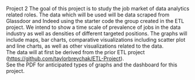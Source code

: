 Project 2 
The goal of this project is to study the job market of data analytics related roles. The data which will be 
used will be data scraped from Glassdoor and Indeed using the starter code the group created in the ETL 
project. We intend to show a time scale of prevalence of jobs in the data industry as well as densities of 
different targeted positions. The graphs will include maps, bar charts, comparative visualizations including scatter plot and line charts, as well as other visualizations related to the data.  
The data will at first be derived from the prior ETL project (https://github.com/taylorbreychak/ETL-Project).  
See the PDF for anticipated types of graphs and the dashboard for this project. 